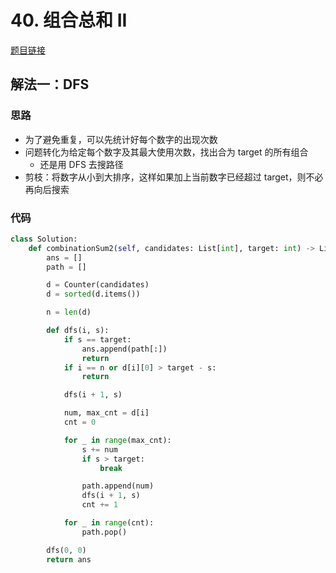 # 40. 组合总和 II

[题目链接](https://leetcode.cn/problems/combination-sum-ii/description/)

## 解法一：DFS

### 思路

- 为了避免重复，可以先统计好每个数字的出现次数
- 问题转化为给定每个数字及其最大使用次数，找出合为 target 的所有组合
  - 还是用 DFS 去搜路径
- 剪枝：将数字从小到大排序，这样如果加上当前数字已经超过 target，则不必再向后搜索

### 代码

```py
class Solution:
    def combinationSum2(self, candidates: List[int], target: int) -> List[List[int]]:
        ans = []
        path = []

        d = Counter(candidates)
        d = sorted(d.items())

        n = len(d)

        def dfs(i, s):
            if s == target:
                ans.append(path[:])
                return
            if i == n or d[i][0] > target - s:
                return

            dfs(i + 1, s)

            num, max_cnt = d[i]
            cnt = 0

            for _ in range(max_cnt):
                s += num
                if s > target:
                    break

                path.append(num)
                dfs(i + 1, s)
                cnt += 1

            for _ in range(cnt):
                path.pop()

        dfs(0, 0)
        return ans
```